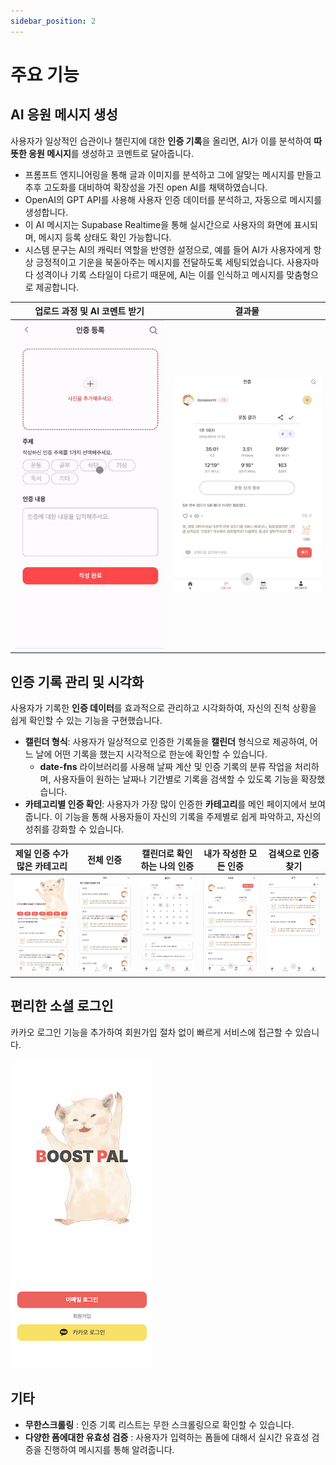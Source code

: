 ```yaml
---
sidebar_position: 2
---
```


# 주요 기능

## AI 응원 메시지 생성

사용자가 일상적인 습관이나 챌린지에 대한 **인증 기록**을 올리면, AI가 이를 분석하여 **따뜻한 응원 메시지**를 생성하고 코멘트로 달아줍니다.

- 프롬프트 엔지니어링을 통해 글과 이미지를 분석하고 그에 알맞는 메시지를 만들고 추후 고도화를 대비하여 확장성을 가진 open AI를 채택하였습니다.
- OpenAI의 GPT API를 사용해 사용자 인증 데이터를 분석하고, 자동으로 메시지를 생성합니다.
- 이 AI 메시지는 Supabase Realtime을 통해 실시간으로 사용자의 화면에 표시되며, 메시지 등록 상태도 확인 가능합니다.
- 시스템 문구는 AI의 캐릭터 역할을 반영한 설정으로, 예를 들어 AI가 사용자에게 항상 긍정적이고 기운을 북돋아주는 메시지를 전달하도록 세팅되었습니다. 사용자마다 성격이나 기록 스타일이 다르기 때문에, AI는 이를 인식하고 메시지를 맞춤형으로 제공합니다.

| 업로드 과정 및 AI 코멘트 받기  | 결과물                                     |
| ------------------------------ | ------------------------------------------ |
| ![업로드](./images/upload.gif) | ![업로드된 결과](./images/detail-post.png) |

## 인증 기록 관리 및 시각화

사용자가 기록한 **인증 데이터**를 효과적으로 관리하고 시각화하여, 자신의 진척 상황을 쉽게 확인할 수 있는 기능을 구현했습니다.

- **캘린더 형식**: 사용자가 일상적으로 인증한 기록들을 **캘린더** 형식으로 제공하여, 어느 날에 어떤 기록을 했는지 시각적으로 한눈에 확인할 수 있습니다.
  - **date-fns** 라이브러리를 사용해 날짜 계산 및 인증 기록의 분류 작업을 처리하며, 사용자들이 원하는 날짜나 기간별로 기록을 검색할 수 있도록 기능을 확장했습니다.
- **카테고리별 인증 확인**: 사용자가 가장 많이 인증한 **카테고리**를 메인 페이지에서 보여줍니다. 이 기능을 통해 사용자들이 자신의 기록을 주제별로 쉽게 파악하고, 자신의 성취를 강화할 수 있습니다.

| 제일 인증 수가 많은 카테고리               | 전체 인증                       | 캘린더로 확인하는 나의 인증      | 내가 작성한 모든 인증                | 검색으로 인증 찾기           |
| ------------------------------------------ | ------------------------------- | -------------------------------- | ------------------------------------ | ---------------------------- |
| ![인증수 많은 카테고리](./images/main.png) | ![전체 인증](./images/feed.png) | ![캘린더](./images/calendar.png) | ![작성자 인증](./images/profile.png) | ![검색](./images/search.png) |

## 편리한 소셜 로그인

카카오 로그인 기능을 추가하여 회원가입 절차 없이 빠르게 서비스에 접근할 수 있습니다.

![intro](./images/intro.png)

## 기타

- **무한스크롤링** : 인증 기록 리스트는 무한 스크롤링으로 확인할 수 있습니다.
- **다양한 폼에대한 유효성 검증** : 사용자가 입력하는 폼들에 대해서 실시간 유효성 검증을 진행하여 메시지를 통해 알려줍니다.
